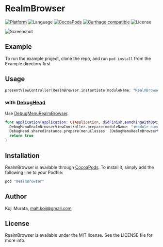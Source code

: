 # RealmBrowser

[![Platform](https://img.shields.io/cocoapods/p/RealmBrowser.svg?style=flat)](http://cocoapods.org/pods/RealmBrowser)
![Language](https://img.shields.io/badge/language-Swift%204.0-orange.svg)
[![CocoaPods](https://img.shields.io/cocoapods/v/RealmBrowser.svg?style=flat)](http://cocoapods.org/pods/RealmBrowser)
[![Carthage compatible](https://img.shields.io/badge/Carthage-compatible-4BC51D.svg?style=flat)](https://github.com/Carthage/Carthage)
![License](https://img.shields.io/github/license/malt03/RealmBrowser.svg?style=flat)

![Screenshot](https://raw.githubusercontent.com/malt03/DebugMenuRealmBrowser/master/Screenshot.gif)

## Example

To run the example project, clone the repo, and run `pod install` from the Example directory first.

## Usage

```swift
presentViewController(RealmBrowser.instantiate(moduleName: "RealmBrowser_Example"), animated: true, completion: nil)
```

### with [DebugHead](https://cocoapods.org/pods/DebugHead)
Use [DebugMenuRealmBrowser](https://cocoapods.org/pods/DebugMenuRealmBrowser).

```swift
func application(application: UIApplication, didFinishLaunchingWithOptions launchOptions: [NSObject: AnyObject]?) -> Bool {
  DebugMenuRealmBrowserViewController.prepare(moduleName: "<module name>")
  DebugHead.sharedInstance.prepare(menuClasses: [DebugMenuRealmBrowserViewController.self])
  return true
}
```

## Installation

RealmBrowser is available through [CocoaPods](http://cocoapods.org). To install
it, simply add the following line to your Podfile:

```ruby
pod "RealmBrowser"
```

## Author

Koji Murata, malt.koji@gmail.com

## License

RealmBrowser is available under the MIT license. See the LICENSE file for more info.
